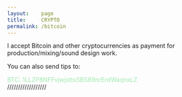 ```yaml
---
layout:    page
title:     CRYPTO
permalink: /bitcoin
---
```


I accept Bitcoin and other cryptocurrencies as payment for production/mixing/sound design work.

You can also send tips to:

<div style="color:#A1E8AF">BTC: 1LLZP8NFFvjwjsttsSBS89nrErdWaqnxLZ
</div>
//////////////////
